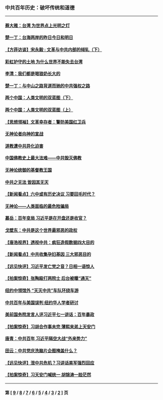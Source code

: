 ### 中共百年历史：破坏传统和道德
---
#### [蔡大雅：台湾 为世界点上光明之灯](../../pages/nf1176114/n13531530.md?02040430) 
#### [楚一丁：台海两岸的昨日今日和明日](../../pages/nf1176114/n13531468.md?02040430) 
#### [【方菲访谈】宋永毅 : 文革与中共内部的倾轧（下）](../../pages/nf1176114/n13486836.md?02040430) 
#### [彩虹护守的土地 为什么世界不能失去台湾](../../pages/nf1176114/n13476849.md?02040430) 
#### [李清：我们都是喝狼奶长大的](../../pages/nf1176114/n13471478.md?02040430) 
#### [楚一丁：与中山之路背道而驰的中共强权之路](../../pages/nf1176114/n13437270.md?02040430) 
#### [两个中国：人类文明的双蓝图（下）](../../pages/nf1176114/n13423132.md?02040430) 
#### [两个中国：人类文明的双蓝图（上）](../../pages/nf1176114/n13422687.md?02040430) 
#### [【思想领袖】文革幸存者：警防美国红卫兵](../../pages/nf1176114/n13339289.md?02040430) 
#### [无神论者向神的宣战](../../pages/nf1176114/n13281535.md?02040430) 
#### [道教遭中共异化迫害](../../pages/nf1176114/n13281463.md?02040430) 
#### [中国佛教史上最大法难——中共毁灭佛教](../../pages/nf1176114/n13281397.md?02040430) 
#### [无神论统御的基督教王国](../../pages/nf1176114/n13281280.md?02040430) 
#### [中共之无法 皆因其无天](../../pages/nf1176114/n13281088.md?02040430) 
#### [【新闻看点】六中或有历史决议 习要回毛时代？](../../pages/nf1176114/n13222895.md?02040430) 
#### [无神论——人类面临的最危险骗局](../../pages/nf1176114/n13196137.md?02040430) 
#### [慕岳：百年变局 习近平是在开盘还是收官？](../../pages/nf1176114/n13206516.md?02040430) 
#### [戈壁东：中共是这个世界最邪恶的政权](../../pages/nf1176114/n13085641.md?02040430) 
#### [【唐浩视界】透视中共：疯狂造假数据四大目的](../../pages/nf1176114/n13080590.md?02040430) 
#### [【新闻看点】中共收集孕妇基因 三大邪恶目的](../../pages/nf1176114/n13077182.md?02040430) 
#### [【远见快评】习近平发亡党之音？日相一语惊人](../../pages/nf1176114/n13074809.md?02040430) 
#### [【拍案惊奇】张陶殴打两院士 后台被曝“通天”](../../pages/nf1176114/n13070496.md?02040430) 
#### [纽约中领馆外 “天灭中共”车队环绕车游](../../pages/nf1176114/n13070693.md?02040430) 
#### [中共百年与美国误判 纽约华人学者研讨](../../pages/nf1176114/n13067969.md?02040430) 
#### [美前国务院发言人评习近平七一讲话：百年暴政](../../pages/nf1176114/n13066986.md?02040430) 
#### [【拍案惊奇】习胡合作事未完 薄熙来弟上天安门](../../pages/nf1176114/n13065867.md?02040430) 
#### [唐青：中共百年 习近平隔空大战“外来势力”](../../pages/nf1176114/n13065976.md?02040430) 
#### [田云：中共党庆洗脑片企图掩盖什么？](../../pages/nf1176114/n13064395.md?02040430) 
#### [【远见快评】泄中共危机？习讲话美军强烈回应](../../pages/nf1176114/n13064269.md?02040430) 
#### [【拍案惊奇】习天安门喊统一 胡锦涛一脸茫然](../../pages/nf1176114/n13063233.md?02040430) 

---
#### 第 [ [9](./9.md?02040430) / [8](./8.md?02040430) / [7](./7.md?02040430) / [6](./6.md?02040430) / [5](./5.md?02040430) / [4](./4.md?02040430) / [3](./3.md?02040430) / [2](./2.md?02040430) ] 页
